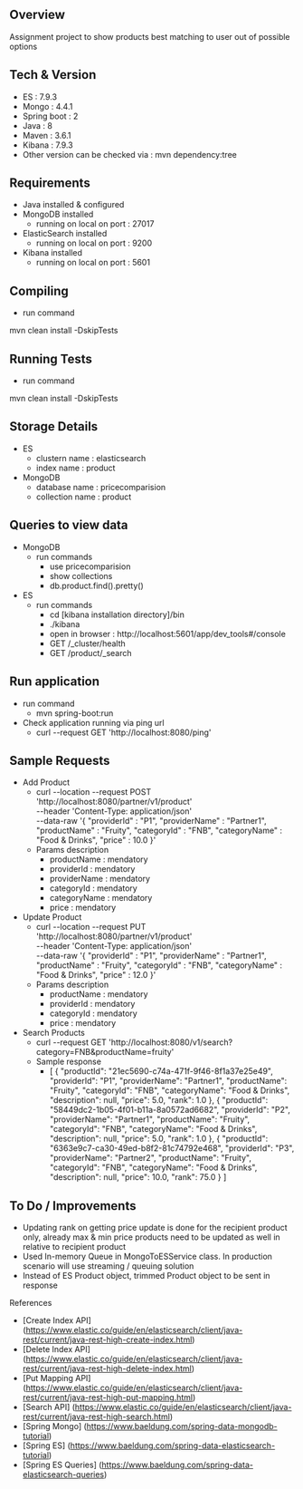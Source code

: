 ## Overview

Assignment project to show products best matching to user out of possible options

## Tech & Version
- ES : 7.9.3
- Mongo : 4.4.1
- Spring boot : 2
- Java : 8
- Maven : 3.6.1
- Kibana : 7.9.3
- Other version can be checked via : mvn dependency:tree

## Requirements
- Java installed & configured
- MongoDB installed
    -  running on local on port : 27017
- ElasticSearch installed
    -  running on local on port : 9200
- Kibana installed
    - running on local on port : 5601
    
## Compiling
- run command
 
mvn clean install -DskipTests

## Running Tests
- run command

mvn clean install -DskipTests

## Storage Details
- ES 
    - clustern name : elasticsearch
    -  index name : product
- MongoDB
    - database name : pricecomparision
    - collection name : product
    
## Queries to view data
- MongoDB
    -  run commands
        - use pricecomparision
        - show collections
        - db.product.find().pretty()
- ES
    - run commands
        - cd [kibana installation directory]/bin
        - ./kibana
        - open in browser : http://localhost:5601/app/dev_tools#/console
        - GET /_cluster/health
        - GET /product/_search

## Run application
- run command
    - mvn spring-boot:run
- Check application running via ping url
    - curl --request GET 'http://localhost:8080/ping'

## Sample Requests
- Add Product
    - curl --location --request POST 'http://localhost:8080/partner/v1/product' \
       --header 'Content-Type: application/json' \
       --data-raw '{
           "providerId" : "P1",
           "providerName" : "Partner1",
           "productName" : "Fruity",
           "categoryId" : "FNB",
           "categoryName" : "Food & Drinks",
           "price" : 10.0
       }'
     - Params description
        - productName : mendatory
        - providerId : mendatory
        - providerName : mendatory
        - categoryId : mendatory
        - categoryName : mendatory
        - price : mendatory
- Update Product
    - curl --location --request PUT 'http://localhost:8080/partner/v1/product' \
      --header 'Content-Type: application/json' \
      --data-raw '{
          "providerId" : "P1",
          "providerName" : "Partner1",
          "productName" : "Fruity",
          "categoryId" : "FNB",
          "categoryName" : "Food & Drinks",
          "price" : 12.0
      }'
    - Params description
      - productName : mendatory
      - providerId : mendatory
      - categoryId : mendatory
      - price : mendatory
- Search Products
    - curl --request GET 'http://localhost:8080/v1/search?category=FNB&productName=fruity'
    - Sample response
        - [
              {
                  "productId": "21ec5690-c74a-471f-9f46-8f1a37e25e49",
                  "providerId": "P1",
                  "providerName": "Partner1",
                  "productName": "Fruity",
                  "categoryId": "FNB",
                  "categoryName": "Food & Drinks",
                  "description": null,
                  "price": 5.0,
                  "rank": 1.0
              },
              {
                  "productId": "58449dc2-1b05-4f01-b11a-8a0572ad6682",
                  "providerId": "P2",
                  "providerName": "Partner1",
                  "productName": "Fruity",
                  "categoryId": "FNB",
                  "categoryName": "Food & Drinks",
                  "description": null,
                  "price": 5.0,
                  "rank": 1.0
              },
              {
                  "productId": "6363e9c7-ca30-49ed-b8f2-81c74792e468",
                  "providerId": "P3",
                  "providerName": "Partner2",
                  "productName": "Fruity",
                  "categoryId": "FNB",
                  "categoryName": "Food & Drinks",
                  "description": null,
                  "price": 10.0,
                  "rank": 75.0
              }
          ]  

## To Do / Improvements
- Updating rank on getting price update is done for the recipient product only, 
already max & min price products need to be updated as well in relative to recipient product
- Used In-memory Queue in MongoToESService class. In production scenario will use streaming / queuing solution
- Instead of ES Product object, trimmed Product object to be sent in response

References
- [Create Index API] (https://www.elastic.co/guide/en/elasticsearch/client/java-rest/current/java-rest-high-create-index.html)
- [Delete Index API] (https://www.elastic.co/guide/en/elasticsearch/client/java-rest/current/java-rest-high-delete-index.html)
- [Put Mapping API] (https://www.elastic.co/guide/en/elasticsearch/client/java-rest/current/java-rest-high-put-mapping.html)
- [Search API] (https://www.elastic.co/guide/en/elasticsearch/client/java-rest/current/java-rest-high-search.html)
- [Spring Mongo] (https://www.baeldung.com/spring-data-mongodb-tutorial)
- [Spring ES] (https://www.baeldung.com/spring-data-elasticsearch-tutorial)
- [Spring ES Queries] (https://www.baeldung.com/spring-data-elasticsearch-queries)